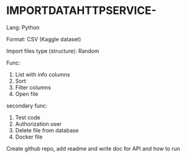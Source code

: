 # IMPORTDATAHTTPSERVICE-

Lang: Python

Format: CSV (Kaggle dataset)

Import files type (structure): Random

Func:
  1. List with info columns
  2. Sort
  3. Filter columns
  4. Open file

secondary func:
  1. Test code
  2. Authorization user
  3. Delete file from database
  4. Docker file

Create github repo, add readme and write doc for API and how to run
